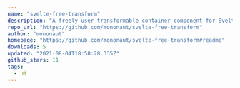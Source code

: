 ```yaml
---
name: "svelte-free-transform"
description: "A freely user-transformable container component for Svelte."
repo_url: "https://github.com/mononaut/svelte-free-transform"
author: "mononaut"
homepage: "https://github.com/mononaut/svelte-free-transform#readme"
downloads: 5
updated: "2021-08-04T18:58:28.335Z"
github_stars: 11
tags: 
  - ui
---
```

